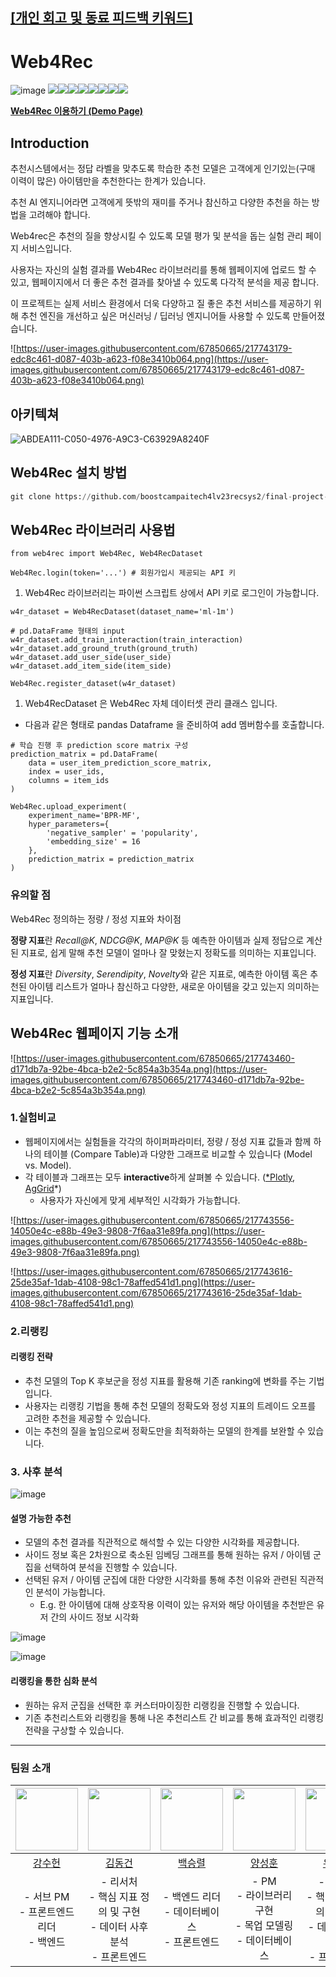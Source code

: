 ## [[개인 회고 및 동료 피드백 키워드]](https://github.com/p-idx/final-project-level2-recsys-11/wiki/%EC%B5%9C%EC%A2%85-%ED%94%84%EB%A1%9C%EC%A0%9D%ED%8A%B8-%EA%B0%9C%EC%9D%B8-%ED%9A%8C%EA%B3%A0-%EB%B0%8F-%EB%8F%99%EB%A3%8C-%ED%94%BC%EB%93%9C%EB%B0%B1-%ED%82%A4%EC%9B%8C%EB%93%9C)

# Web4Rec
![image](https://user-images.githubusercontent.com/67850665/217753482-803d8c8f-df2b-47c8-bc50-328b601cf93d.png)
<img src="https://img.shields.io/badge/python-3776AB?style=for-the-badge&logo=python&logoColor=white"><img src="https://img.shields.io/badge/FastAPI-009688?style=for-the-badge&logo=fastapi&logoColor=white"><img src="https://img.shields.io/badge/Dash-3F4F75?style=for-the-badge&logo=plotly&logoColor=white"><img src="https://img.shields.io/badge/pytorch-EE4C2C?style=for-the-badge&logo=pytorch&logoColor=white"><img src="https://img.shields.io/badge/MySQL-4479A1?style=for-the-badge&logo=mysql&logoColor=white"><img src="https://img.shields.io/badge/jira-0052CC?style=for-the-badge&logo=jira&logoColor=white"><img src="https://img.shields.io/badge/RDS-527FFF?style=for-the-badge&logo=amazonrds&logoColor=white"><img src="https://img.shields.io/badge/S3-569A31?style=for-the-badge&logo=amazons3&logoColor=white">

[**Web4Rec 이용하기 (Demo Page)**](http://101.101.218.250:30002/)


## Introduction

추천시스템에서는 정답 라벨을 맞추도록 학습한 추천 모델은 고객에게 인기있는(구매 이력이 많은) 아이템만을 추천한다는 한계가 있습니다.

추천 AI 엔지니어라면 고객에게 뜻밖의 재미를 주거나 참신하고 다양한 추천을 하는 방법을 고려해야 합니다.

Web4rec은 추천의 질을 향상시킬 수 있도록  모델 평가 및 분석을 돕는 실험 관리 페이지 서비스입니다.


사용자는 자신의 실험 결과를 Web4Rec 라이브러리를 통해 웹페이지에 업로드 할 수 있고, 웹페이지에서 더 좋은 추천 결과를 찾아낼 수 있도록 다각적 분석을 제공 합니다.

이 프로젝트는 실제 서비스 환경에서 더욱 다양하고 질 좋은 추천 서비스를 제공하기 위해 추천 엔진을 개선하고 싶은 머신러닝 / 딥러닝 엔지니어들 사용할 수 있도록 만들어졌습니다.

![https://user-images.githubusercontent.com/67850665/217743179-edc8c461-d087-403b-a623-f08e3410b064.png](https://user-images.githubusercontent.com/67850665/217743179-edc8c461-d087-403b-a623-f08e3410b064.png)

## 아키텍쳐

![ABDEA111-C050-4976-A9C3-C63929A8240F](https://user-images.githubusercontent.com/67850665/217753048-6b095e41-603b-4117-856b-8595e3768988.jpg)


## Web4Rec 설치 방법

```python
git clone https://github.com/boostcampaitech4lv23recsys2/final-project-level2-recsys-11.git**.com/boostcampaitech4lv23recsys2/final-project-level2-recsys-11.git**
```

## Web4Rec 라이브러리 사용법

```
from web4rec import Web4Rec, Web4RecDataset

Web4Rec.login(token='...') # 회원가입시 제공되는 API 키

```

1. Web4Rec 라이브러리는 파이썬 스크립트 상에서 API 키로 로그인이 가능합니다.

```
w4r_dataset = Web4RecDataset(dataset_name='ml-1m')

# pd.DataFrame 형태의 input
w4r_dataset.add_train_interaction(train_interaction)
w4r_dataset.add_ground_truth(ground_truth)
w4r_dataset.add_user_side(user_side)
w4r_dataset.add_item_side(item_side)

Web4Rec.register_dataset(w4r_dataset)

```

1. Web4RecDataset 은 Web4Rec 자체 데이터셋 관리 클래스 입니다.
- 다음과 같은 형태로 pandas Dataframe 을 준비하여 add 멤버함수를 호출합니다.

```
# 학습 진행 후 prediction score matrix 구성
prediction_matrix = pd.DataFrame(
    data = user_item_prediction_score_matrix,
    index = user_ids,
    columns = item_ids
)

Web4Rec.upload_experiment(
    experiment_name='BPR-MF',
    hyper_parameters={
        'negative_sampler' = 'popularity',
        'embedding_size' = 16
    },
    prediction_matrix = prediction_matrix
)

```

### 유의할 점

</aside>
Web4Rec 정의하는 정량 / 정성 지표와 차이점

**정량 지표**란 *Recall@K*, *NDCG@K*, *MAP@K* 등 예측한 아이템과 실제 정답으로 계산된 지표로, 쉽게 말해 추천 모델이 얼마나 잘 맞혔는지 정확도를 의미하는 지표입니다.

**정성 지표**란 *Diversity*, *Serendipity*, *Novelty*와 같은 지표로, 예측한 아이템 혹은 추천된 아이템 리스트가 얼마나 참신하고 다양한, 새로운 아이템을 갖고 있는지 의미하는 지표입니다.

</aside>

## Web4Rec 웹페이지 기능 소개



![https://user-images.githubusercontent.com/67850665/217743460-d171db7a-92be-4bca-b2e2-5c854a3b354a.png](https://user-images.githubusercontent.com/67850665/217743460-d171db7a-92be-4bca-b2e2-5c854a3b354a.png)

### **1.실험비교**

- 웹페이지에서는 실험들을 각각의 하이퍼파라미터, 정량 / 정성 지표 값들과 함께 하나의 테이블 (Compare Table)과 다양한 그래프로 비교할 수 있습니다 (Model vs. Model).
- 각 테이블과 그래프는 모두 **interactive**하게 살펴볼 수 있습니다. ([*Plotly](https://plotly.com/python/plotly-fundamentals/), [AgGrid](https://www.ag-grid.com/)*)
    - 사용자가 자신에게 맞게 세부적인 시각화가 가능합니다.

![https://user-images.githubusercontent.com/67850665/217743556-14050e4c-e88b-49e3-9808-7f6aa31e89fa.png](https://user-images.githubusercontent.com/67850665/217743556-14050e4c-e88b-49e3-9808-7f6aa31e89fa.png)

![https://user-images.githubusercontent.com/67850665/217743616-25de35af-1dab-4108-98c1-78affed541d1.png](https://user-images.githubusercontent.com/67850665/217743616-25de35af-1dab-4108-98c1-78affed541d1.png)

### **2.리랭킹**

#### 리랭킹 전략

- 추천 모델의 Top K 후보군을 정성 지표를 활용해 기존 ranking에 변화를 주는 기법입니다.
- 사용자는 리랭킹 기법을 통해 추천 모델의 정확도와 정성 지표의 트레이드 오프를 고려한 추천을 제공할 수 있습니다.
- 이는 추천의 질을 높임으로써 정확도만을 최적화하는 모델의 한계를 보완할 수 있습니다.

### **3. 사후 분석**

![image](https://user-images.githubusercontent.com/67850665/217752731-6b6e2480-617f-4819-97cc-cbdabe7eb819.png)

#### 설명 가능한 추천

- 모델의 추천 결과를 직관적으로 해석할 수 있는 다양한 시각화를 제공합니다.
- 사이드 정보 혹은 2차원으로 축소된 임베딩 그래프를 통해 원하는 유저 / 아이템 군집을 선택하여 분석을 진행할 수 있습니다.
- 선택된 유저 / 아이템 군집에 대한 다양한 시각화를 통해 추천 이유와 관련된 직관적인 분석이 가능합니다.
    - E.g. 한 아이템에 대해 상호작용 이력이 있는 유저와 해당 아이템을 추천받은 유저 간의 사이드 정보 시각화

![image](https://user-images.githubusercontent.com/67850665/217752887-b36dbc86-0ab4-47dc-a8bc-a7785dd19a3d.png)

![image](https://user-images.githubusercontent.com/67850665/217752942-63e4b0a3-d81f-473d-89ae-9b2a49ad4aa1.png)

#### 리랭킹을 통한 심화 분석

- 원하는 유저 군집을 선택한 후 커스터마이징한 리랭킹을 진행할 수 있습니다.
- 기존 추천리스트와 리랭킹을 통해 나온 추천리스트 간 비교를 통해 효과적인 리랭킹 전략을 구상할 수 있습니다.

---
### 팀원 소개
| [<img src="https://github.com/soso6079.png" width="100px">](https://github.com/soso6079) | [<img src="https://github.com/Zerotay.png" width="100px">](https://github.com/Zerotay) | [<img src="https://github.com/mbaek01.png" width="100px">](https://github.com/mbaek01) | [<img src="https://github.com/p-idx.png?v=4" width="100px">](https://github.com/p-idx) | [<img src="https://github.com/sj970806.png?v=4" width="100px">](https://github.com/sj970806) |  
| :---: | :---: | :---: | :---: | :---: |  
| [강수헌](https://github.com/soso6079)  | [김동건](https://github.com/Zerotay) | [백승렬](https://github.com/mbaek01) | [양성훈](https://github.com/p-idx) | [유상준](https://github.com/sj970806) |
|  - 서브 PM <br>- 프론트엔드 리더<br>- 백엔드<br> <img width=120/>|  - 리서처 <br>- 핵심 지표 정의 및 구현<br>- 데이터 사후 분석<br>- 프론트엔드<br> <img width=120/>  |  - 백엔드 리더<br>- 데이터베이스<br>- 프론트엔드<br> <img width=120/> |  - PM<br> - 라이브러리 구현<br> - 목업 모델링<br> - 데이터베이스<br><img width=120/>  |  - 리서처<br>- 핵심 지표 정의 및 구현<br>- 데이터 시각화<br>- 프론트엔드<br><img width=120/>  |
